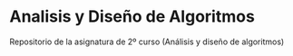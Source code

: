 # Analisis y Diseño de Algoritmos
Repositorio de la asignatura de 2º curso (Análisis y diseño de algoritmos)
